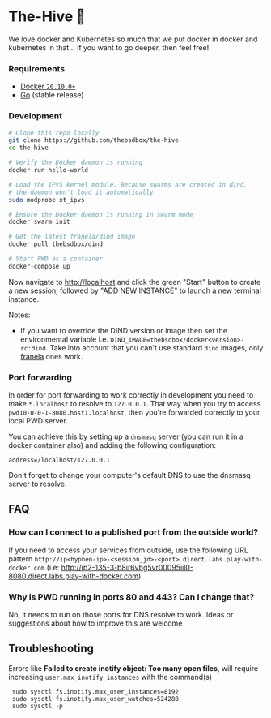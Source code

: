# The-Hive 🐝

We love docker and Kubernetes so much that we put docker in docker and kubernetes in that... if you want to go deeper, then feel free!

### Requirements

* [Docker `20.10.0+`](https://docs.docker.com/install/)
* [Go](https://golang.org/dl/) (stable release)

### Development

```bash
# Clone this repo locally
git clone https://github.com/thebsdbox/the-hive
cd the-hive

# Verify the Docker daemon is running
docker run hello-world

# Load the IPVS kernel module. Because swarms are created in dind,
# the daemon won't load it automatically
sudo modprobe xt_ipvs

# Ensure the Docker daemon is running in swarm mode
docker swarm init

# Get the latest franela/dind image
docker pull thebsdbox/dind

# Start PWD as a container
docker-compose up
```

Now navigate to [http://localhost](http://localhost) and click the green "Start" button
to create a new session, followed by "ADD NEW INSTANCE" to launch a new terminal instance.

Notes:

* If you want to override the DIND version or image then set the environmental variable i.e.
  `DIND_IMAGE=thebsdbox/docker<version>-rc:dind`. Take into account that you can't use standard `dind` images, only [franela](https://hub.docker.com/r/franela/) ones work.

### Port forwarding

In order for port forwarding to work correctly in development you need to make `*.localhost` to resolve to `127.0.0.1`. That way when you try to access  `pwd10-0-0-1-8080.host1.localhost`, then you're forwarded correctly to your local PWD server.

You can achieve this by setting up a `dnsmasq` server (you can run it in a docker container also) and adding the following configuration:

```
address=/localhost/127.0.0.1
```

Don't forget to change your computer's default DNS to use the dnsmasq server to resolve.

## FAQ

### How can I connect to a published port from the outside world?


If you need to access your services from outside, use the following URL pattern `http://ip<hyphen-ip>-<session_jd>-<port>.direct.labs.play-with-docker.com` (i.e: http://ip2-135-3-b8ir6vbg5vr00095iil0-8080.direct.labs.play-with-docker.com).

### Why is PWD running in ports 80 and 443? Can I change that?

No, it needs to run on those ports for DNS resolve to work. Ideas or suggestions about how to improve this
are welcome


## Troubleshooting

Errors like **Failed to create inotify object: Too many open files**, will require increasing `user.max_inotify_instances` with the command(s) 
```
 sudo sysctl fs.inotify.max_user_instances=8192
 sudo sysctl fs.inotify.max_user_watches=524288
 sudo sysctl -p
```
